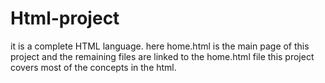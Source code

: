 # Html-project
it is a complete HTML language.
here home.html is the main page of this project
and the remaining files are linked to the home.html file
this project covers most of the concepts in the html.
